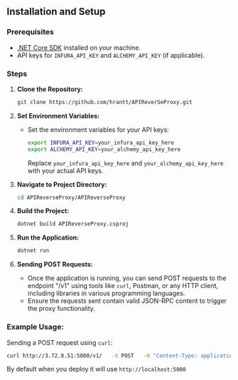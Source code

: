 ## Installation and Setup

### Prerequisites

- [.NET Core SDK](https://dotnet.microsoft.com/download) installed on your machine.
- API keys for `INFURA_API_KEY` and `ALCHEMY_API_KEY` (if applicable).

### Steps

1. **Clone the Repository:**
   ```bash
   git clone https://github.com/hrantt/APIReverSeProxy.git
   ```

2. **Set Environment Variables:**
   - Set the environment variables for your API keys:
     ```bash
     export INFURA_API_KEY=your_infura_api_key_here
     export ALCHEMY_API_KEY=your_alchemy_api_key_here
     ```
     Replace `your_infura_api_key_here` and `your_alchemy_api_key_here` with your actual API keys.

3. **Navigate to Project Directory:**
   ```bash
   cd APIReverseProxy/APIReverseProxy
   ```

4. **Build the Project:**
   ```bash
   dotnet build APIReverseProxy.csproj
   ```

5. **Run the Application:**
   ```bash
   dotnet run
   ```

6. **Sending POST Requests:**
   - Once the application is running, you can send POST requests to the endpoint "/v1" using tools like `curl`, Postman, or any HTTP client, including libraries in various programming languages.
   - Ensure the requests sent contain valid JSON-RPC content to trigger the proxy functionality.

### Example Usage:

Sending a POST request using `curl`:
```bash
curl http://3.72.8.51:5000/v1/   -X POST   -H "Content-Type: application/json"   -d '{"jsofdsnrpc":"2.0","method":"eth_gasPrice","parafdsms": [],"id":1}'
```

By default when you deploy it will use `http://localhost:5000`

